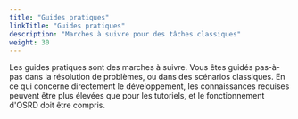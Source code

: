 ```yaml
---
title: "Guides pratiques"
linkTitle: "Guides pratiques"
description: "Marches à suivre pour des tâches classiques"
weight: 30
---
```


Les guides pratiques sont des marches à suivre. Vous êtes guidés pas-à-pas dans la résolution de problèmes, ou dans des scénarios classiques. En ce qui concerne directement le développement, les connaissances requises peuvent être plus élevées que pour les tutoriels, et le fonctionnement d'OSRD doit être compris.

